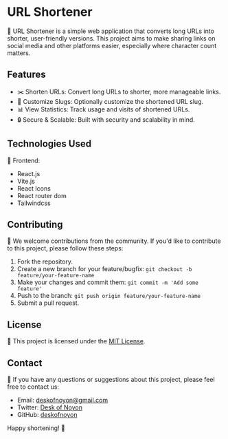 # URL Shortener

🔗 URL Shortener is a simple web application that converts long URLs into shorter, user-friendly versions. This project aims to make sharing links on social media and other platforms easier, especially where character count matters.

## Features

- ✂️ Shorten URLs: Convert long URLs to shorter, more manageable links.
- 🔧 Customize Slugs: Optionally customize the shortened URL slug.
- 📊 View Statistics: Track usage and visits of shortened URLs.
- 🔒 Secure & Scalable: Built with security and scalability in mind.

## Technologies Used

🎨 Frontend:

- React.js
- Vite.js
- React Icons
- React router dom
- Tailwindcss

## Contributing

🤝 We welcome contributions from the community. If you'd like to contribute to this project, please follow these steps:
1. Fork the repository.
2. Create a new branch for your feature/bugfix: `git checkout -b feature/your-feature-name`
3. Make your changes and commit them: `git commit -m 'Add some feature'`
4. Push to the branch: `git push origin feature/your-feature-name`
5. Submit a pull request.

## License

📄 This project is licensed under the [MIT License](LICENSE).

## Contact

📧 If you have any questions or suggestions about this project, please feel free to contact us:
- Email: [deskofnoyon@gmail.com](mailto:deskofnoyon@gmail.com)
- Twitter: [Desk of Noyon](https://twitter.com/deskofnoyon)
- GitHub: [deskofnoyon](https://github.com/deskofnoyon)

Happy shortening! 🚀